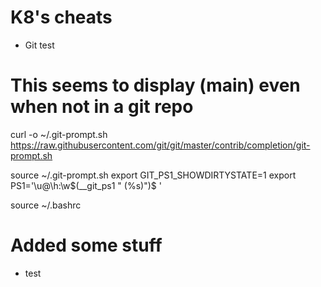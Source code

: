 # K8's cheats

- Git test

# This seems to display (main) even when not in a git repo
curl -o ~/.git-prompt.sh https://raw.githubusercontent.com/git/git/master/contrib/completion/git-prompt.sh


source ~/.git-prompt.sh
export GIT_PS1_SHOWDIRTYSTATE=1
export PS1='\u@\h:\w$(__git_ps1 " (%s)")\$ '

source ~/.bashrc

# Added some stuff

- test
